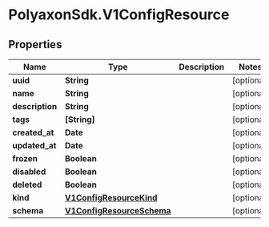# PolyaxonSdk.V1ConfigResource

## Properties
Name | Type | Description | Notes
------------ | ------------- | ------------- | -------------
**uuid** | **String** |  | [optional] 
**name** | **String** |  | [optional] 
**description** | **String** |  | [optional] 
**tags** | **[String]** |  | [optional] 
**created_at** | **Date** |  | [optional] 
**updated_at** | **Date** |  | [optional] 
**frozen** | **Boolean** |  | [optional] 
**disabled** | **Boolean** |  | [optional] 
**deleted** | **Boolean** |  | [optional] 
**kind** | [**V1ConfigResourceKind**](V1ConfigResourceKind.md) |  | [optional] 
**schema** | [**V1ConfigResourceSchema**](V1ConfigResourceSchema.md) |  | [optional] 



